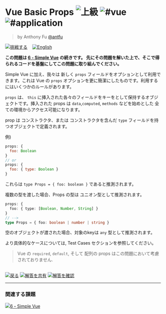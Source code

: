 <!--info-header-start--><h1>Vue Basic Props <img src="https://img.shields.io/badge/-%E4%B8%8A%E7%B4%9A-red" alt="上級"/> <img src="https://img.shields.io/badge/-%23vue-999" alt="#vue"/> <img src="https://img.shields.io/badge/-%23application-999" alt="#application"/></h1><blockquote><p>by Anthony Fu <a href="https://github.com/antfu" target="_blank">@antfu</a></p></blockquote><p><a href="https://tsch.js.org/213/play/ja" target="_blank"><img src="https://img.shields.io/badge/-%E6%8C%91%E6%88%A6%E3%81%99%E3%82%8B-3178c6?logo=typescript" alt="挑戦する"/></a> &nbsp;&nbsp;&nbsp;<a href="./README.md" target="_blank"><img src="https://img.shields.io/badge/-English-gray" alt="English"/></a> </p><!--info-header-end-->


**この問題は [6 - Simple Vue](//tsch.js.org/6) の続きです。 先にその問題を解いた上で、そこで得られるコードを基盤にしてこの問題に取り組んでください。**

Simple Vue に加え、我々は 新しく `props` フィールドをオプションとして利用できます。これは Vue の `props` オプションを更に簡潔にしたものです。利用するにはいくつかのルールがあります。

`props` は、 `this` に挿入された各々のフィールドをキーをとして保持するオブジェクトです。挿入された props は `data`,`computed`, `methods` などを始めとした 全ての環境からアクセス可能になります。

prop は コンストラクタ、または コンストラクタを含んだ `type` フィールドを持つオブジェクトで定義されます。

例)

```js
props: {
  foo: Boolean
}
// or
props: {
  foo: { type: Boolean }
}
```

これらは `type Props = { foo: boolean }` であると推測されます。

複数の型を渡した場合、Props の型は ユニオン型として推測されます。

```ts
props: {
  foo: { type: [Boolean, Number, String] }
}
// -->
type Props = { foo: boolean | number | string }
```

空のオブジェクトが渡された場合、対象のkeyは `any` 型として推測されます。


より具体的なケースについては, Test Cases セクションを参照してください。

>Vue の `required`, `default`, そして 配列の props はこの問題において考慮されておりません.


<!--info-footer-start--><br><a href="../../README.ja.md" target="_blank"><img src="https://img.shields.io/badge/-%E6%88%BB%E3%82%8B-grey" alt="戻る"/></a> <a href="https://tsch.js.org/213/answer/ja" target="_blank"><img src="https://img.shields.io/badge/-%E8%A7%A3%E7%AD%94%E3%82%92%E5%85%B1%E6%9C%89-teal" alt="解答を共有"/></a> <a href="https://tsch.js.org/213/solutions" target="_blank"><img src="https://img.shields.io/badge/-%E8%A7%A3%E7%AD%94%E3%82%92%E7%A2%BA%E8%AA%8D-de5a77?logo=awesome-lists&logoColor=white" alt="解答を確認"/></a> <hr><h3>関連する課題</h3><a href="https://github.com/type-challenges/type-challenges/tree/master/questions/6-hard-simple-vue/README.ja.md" target="_blank"><img src="https://img.shields.io/badge/-6%E3%83%BBSimple%20Vue-red" alt="6・Simple Vue"/></a> <!--info-footer-end-->